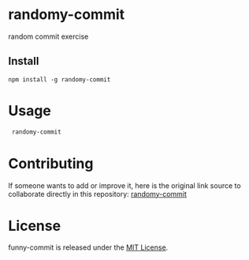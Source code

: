 # randomy-commit
random commit exercise 

## Install

```npm
npm install -g randomy-commit
```

# Usage

```bash
 randomy-commit
```

# Contributing

If someone wants to add or improve it, here is the original link source to collaborate directly in this repository: [randomy-commit](https://github.com/gndx/random-str-msg)

# License

funny-commit is released under the [MIT License](https://opensource.org/licenses/MIT).